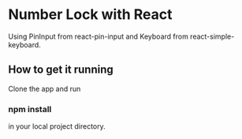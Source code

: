 # Number Lock with React

Using PinInput from react-pin-input and Keyboard from react-simple-keyboard.

## How to get it running

Clone the app and run

### npm install

in your local project directory.
